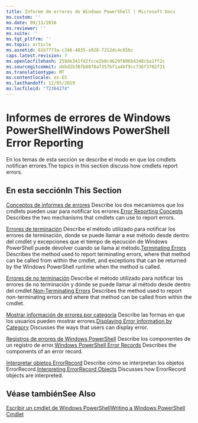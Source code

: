 ```yaml
---
title: Informe de errores de Windows PowerShell | Microsoft Docs
ms.custom: ''
ms.date: 09/13/2016
ms.reviewer: ''
ms.suite: ''
ms.tgt_pltfrm: ''
ms.topic: article
ms.assetid: 61b7773a-c346-4835-a928-7212dc4c85bc
caps.latest.revision: 7
ms.openlocfilehash: 259de341fd2fcce2b0c4629f806b4348cba1ff2c
ms.sourcegitcommit: debd2b38fb8070a7357bf1a4bf9cc736f3702f31
ms.translationtype: MT
ms.contentlocale: es-ES
ms.lasthandoff: 12/05/2019
ms.locfileid: "72364274"
---
```

# <a name="windows-powershell-error-reporting"></a><span data-ttu-id="e88c8-102">Informes de errores de Windows PowerShell</span><span class="sxs-lookup"><span data-stu-id="e88c8-102">Windows PowerShell Error Reporting</span></span>

<span data-ttu-id="e88c8-103">En los temas de esta sección se describe el modo en que los cmdlets notifican errores.</span><span class="sxs-lookup"><span data-stu-id="e88c8-103">The topics in this section discuss how cmdlets report errors.</span></span>

## <a name="in-this-section"></a><span data-ttu-id="e88c8-104">En esta sección</span><span class="sxs-lookup"><span data-stu-id="e88c8-104">In This Section</span></span>

<span data-ttu-id="e88c8-105">[Conceptos de informes de errores](./error-reporting-concepts.md) Describe los dos mecanismos que los cmdlets pueden usar para notificar los errores.</span><span class="sxs-lookup"><span data-stu-id="e88c8-105">[Error Reporting Concepts](./error-reporting-concepts.md) Describes the two mechanisms that cmdlets can use to report errors.</span></span>

<span data-ttu-id="e88c8-106">[Errores de terminación](./terminating-errors.md) Describe el método utilizado para notificar los errores de terminación, donde se puede llamar a ese método desde dentro del cmdlet y excepciones que el tiempo de ejecución de Windows PowerShell puede devolver cuando se llama al método.</span><span class="sxs-lookup"><span data-stu-id="e88c8-106">[Terminating Errors](./terminating-errors.md) Describes the method used to report terminating errors, where that method can be called from within the cmdlet, and exceptions that can be returned by the Windows PowerShell runtime when the method is called.</span></span>

<span data-ttu-id="e88c8-107">[Errores de no terminación](./non-terminating-errors.md) Describe el método utilizado para notificar los errores de no terminación y dónde se puede llamar al método desde dentro del cmdlet.</span><span class="sxs-lookup"><span data-stu-id="e88c8-107">[Non-Terminating Errors](./non-terminating-errors.md) Describes the method used to report non-terminating errors and where that method can be called from within the cmdlet.</span></span>

<span data-ttu-id="e88c8-108">[Mostrar información de errores por categoría](./displaying-error-information.md) Describe las formas en que los usuarios pueden mostrar errores.</span><span class="sxs-lookup"><span data-stu-id="e88c8-108">[Displaying Error Information by Category](./displaying-error-information.md) Discusses the ways that users can display error.</span></span>

<span data-ttu-id="e88c8-109">[Registros de errores de Windows PowerShell](./windows-powershell-error-records.md) Describe los componentes de un registro de error.</span><span class="sxs-lookup"><span data-stu-id="e88c8-109">[Windows PowerShell Error Records](./windows-powershell-error-records.md) Describes the components of an error record.</span></span>

<span data-ttu-id="e88c8-110">[Interpretar objetos ErrorRecord](./interpreting-errorrecord-objects.md) Describe cómo se interpretan los objetos ErrorRecord.</span><span class="sxs-lookup"><span data-stu-id="e88c8-110">[Interpreting ErrorRecord Objects](./interpreting-errorrecord-objects.md) Discusses how ErrorRecord objects are interpreted.</span></span>

## <a name="see-also"></a><span data-ttu-id="e88c8-111">Véase también</span><span class="sxs-lookup"><span data-stu-id="e88c8-111">See Also</span></span>

[<span data-ttu-id="e88c8-112">Escribir un cmdlet de Windows PowerShell</span><span class="sxs-lookup"><span data-stu-id="e88c8-112">Writing a Windows PowerShell Cmdlet</span></span>](./writing-a-windows-powershell-cmdlet.md)
